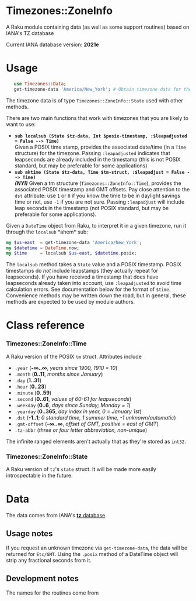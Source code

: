 # Timezones::ZoneInfo
A Raku module containing data (as well as some support routines) based on IANA's TZ database

Current IANA database version: **2021e** 

# Usage
```raku
   use Timezones::Data;
   get-timezone-data 'America/New_York'; # Obtain timezone data for the US's Eastern time
```

The timezone data is of type `Timezones::ZoneInfo::State` used with other methods.

There are two main functions that work with timezones that you are likely to want to use:

  * **`sub localsub (State $tz-data, Int $posix-timestamp, :$leapadjusted = False --> Time)`**  
  Given a POSIX time stamp, provides the associated date/time (in a `Time` structure) for the timezone.  Passing `:leapadjusted` indicates that leapseconds are already included in the timestamp (this is not POSIX standard, but may be preferable for some applications)
  * **`sub mktime (State $tz-data, Time $tm-struct, :$leapadjust = False --> Time)`**  
  ***(NYI)*** Given a tm structure (`Timezones::ZoneInfo::Time`), provides the associated POSIX timestamp and GMT offsets.  Pay close attention to the `dst` attribute: use `1` or `0` if you know the time to be in daylight savings time or not, use `-1` if you are not sure.  Passing `:leapadjust` will include leap seconds in the timestamp (not POSIX standard, but may be preferable for some applications). 

Given a `DateTime` object from Raku, to interpret it in a given timezone, run it through the `localsub` \*ahem* sub:

```raku
my $us-east  = get-timezone-data 'America/New_York';
my $datetime = DateTime.now;
my $time     = localsub $us-east, $datetime.posix;
```

The `localsub` method takes a `State` value and a POSIX timestamp.  POSIX timestamps do *not* include leapstamps (they actually repeat for leapseconds).  If you have received a timestamp that does have leapseconds already taken into account, use `:leapadjusted` to avoid time calculation errors.
See documentation below for the format of `$time`.  Convenience methods may be written down the road, but in general, these methods are expected to be used by module authors.

# Class reference

### Timezones::ZoneInfo::Time

A Raku version of the POSIX `tm` struct.  Attributes include 

  * `.year` (**-∞..∞**, *years since 1900, 1910 = 10*)
  * `.month` (**0..11**, *months since January*)
  * `.day` (**1..31**)
  * `.hour` (**0..23**)
  * `.minute` (**0..59**)
  * `.second` (**0..61**, *values of 60-61 for leapseconds*)
  * `.weekday` (**0..6**, *days since Sunday; Monday = 1*)
  * `.yearday` (**0..365**, *day index in year, 0 = January 1st*)
  * `.dst` (**-1..1**; *0 standard time, 1 summer time, -1 unknown/automatic*)
  * `.gmt-offset` (**-∞..∞**, *offset of GMT, positive = east of GMT*)
  * `.tz-abbr` (*three or four letter abbreviation, non-unique*)
  
The infinite ranged elements aren't actually that as they're stored as `int32`.

### Timezones::ZoneInfo::State

A Raku version of `tz`'s `state` struct.  It will be made more easily introspectable in the future.

# Data
The data comes from IANA's [**tz** database](https://www.iana.org/time-zones).  

## Usage notes
If you request an unknown timezone via `get-timezone-data`, the data will be returned for `Etc/GMT`.
Using the `.posix` method of a DateTime object will strip any fractional seconds from it.

## Development notes
The names for the routines come from 